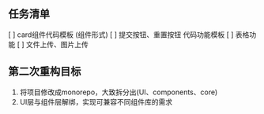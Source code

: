 
## 任务清单

[ ] card组件代码模板 (组件形式)
[ ] 提交按钮、重置按钮 代码功能模板
[ ] 表格功能
[ ] 文件上传、图片上传
 

## 第二次重构目标

1. 将项目修改成monorepo，大致拆分出(UI、components、core)
2. UI层与组件层解绑，实现可兼容不同组件库的需求
